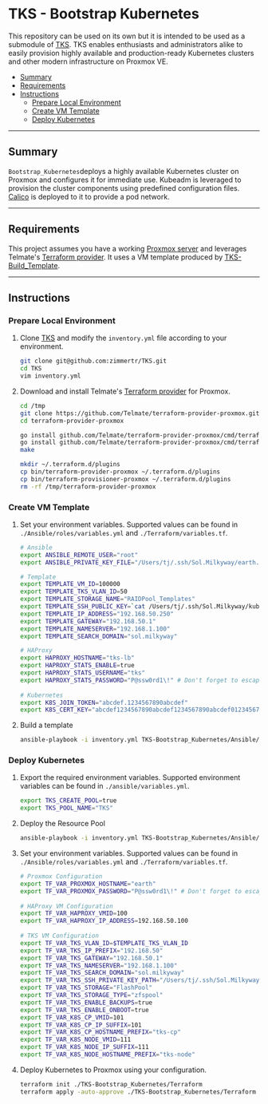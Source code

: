 # TKS - Bootstrap Kubernetes

This repository can be used on its own but it is intended to be used as a submodule of [TKS](https://github.com/zimmertr/TKS). TKS enables enthusiasts and administrators alike to easily provision highly available and production-ready Kubernetes clusters and other modern infrastructure on Proxmox VE. 

* [Summary](#Summary)
* [Requirements](#Requirements)
* [Instructions](#Instructions)
   * [Prepare Local Environment](#Prepare-Local-Environment)
   * [Create VM Template](#Create-VM-Template)
   * [Deploy Kubernetes](#Deploy-Kubernetes)
   
<hr>

## Summary

`Bootstrap_Kubernetes`deploys a highly available Kubernetes cluster on Proxmox and configures it for immediate use. Kubeadm is leveraged  to provision the cluster components using predefined configuration files. [Calico](https://www.projectcalico.org/) is deployed to it to provide a pod network. 

<hr>

## Requirements

This project assumes you have a working [Proxmox server](https://github.com/zimmertr/TKS-Bootstrap_Proxmox) and leverages Telmate's [Terraform provider](https://github.com/Telmate/terraform-provider-proxmox). It uses a VM template produced by [TKS-Build_Template](https://github.com/zimmertr/TKS-Build_Template).


<hr>

## Instructions

### Prepare Local Environment

1. Clone [TKS](https://github.com/zimmertr/TKS) and modify the `inventory.yml` file according to your environment.

   ```bash
   git clone git@github.com:zimmertr/TKS.git
   cd TKS
   vim inventory.yml
   ```

2. Download and install Telmate's [Terraform provider](https://github.com/Telmate/terraform-provider-proxmox) for Proxmox.

   ```bash
   cd /tmp
   git clone https://github.com/Telmate/terraform-provider-proxmox.git
   cd terraform-provider-proxmox

   go install github.com/Telmate/terraform-provider-proxmox/cmd/terraform-provider-proxmox
   go install github.com/Telmate/terraform-provider-proxmox/cmd/terraform-provisioner-proxmox
   make

   mkdir ~/.terraform.d/plugins
   cp bin/terraform-provider-proxmox ~/.terraform.d/plugins
   cp bin/terraform-provisioner-proxmox ~/.terraform.d/plugins
   rm -rf /tmp/terraform-provider-proxmox
   ```


### Create VM Template

1. Set your environment variables. Supported values can be found in `./Ansible/roles/variables.yml` and `./Terraform/variables.tf`.
   ```bash
   # Ansible
   export ANSIBLE_REMOTE_USER="root"
   export ANSIBLE_PRIVATE_KEY_FILE="/Users/tj/.ssh/Sol.Milkyway/earth.sol.milkyway"

   # Template
   export TEMPLATE_VM_ID=100000
   export TEMPLATE_TKS_VLAN_ID=50
   export TEMPLATE_STORAGE_NAME="RAIDPool_Templates"
   export TEMPLATE_SSH_PUBLIC_KEY=`cat /Users/tj/.ssh/Sol.Milkyway/kubernetes.sol.milkyway.pub`
   export TEMPLATE_IP_ADDRESS="192.168.50.250"
   export TEMPLATE_GATEWAY="192.168.50.1"
   export TEMPLATE_NAMESERVER="192.168.1.100"
   export TEMPLATE_SEARCH_DOMAIN="sol.milkyway"

   # HAProxy
   export HAPROXY_HOSTNAME="tks-lb"
   export HAPROXY_STATS_ENABLE=true
   export HAPROXY_STATS_USERNAME="tks"
   export HAPROXY_STATS_PASSWORD="P@ssw0rd1\!" # Don't forget to escape your special characters.
 
   # Kubernetes
   export K8S_JOIN_TOKEN="abcdef.1234567890abcdef"
   export K8S_CERT_KEY="abcdef1234567890abcdef1234567890abcdef01234567890abcdef123457890"
   ```

2. Build a template

   ```bash
   ansible-playbook -i inventory.yml TKS-Bootstrap_Kubernetes/Ansible/create_template.yml
   ```
   
### Deploy Kubernetes

1. Export the required environment variables. Supported environment variables can be found in `./ansible/variables.yml`.

   ```bash
   export TKS_CREATE_POOL=true
   export TKS_POOL_NAME="TKS"
   ```

2. Deploy the Resource Pool

   ```bash
   ansible-playbook -i inventory.yml TKS-Bootstrap_Kubernetes/Ansible/create_pool.yml
   ```

3. Set your environment variables. Supported values can be found in `./Ansible/roles/variables.yml` and `./Terraform/variables.tf`.

   ```bash
   # Proxmox Configuration
   export TF_VAR_PROXMOX_HOSTNAME="earth"
   export TF_VAR_PROXMOX_PASSWORD="P@ssw0rd1\!" # Don't forget to escape your special characters.
 
   # HAProxy VM Configuration
   export TF_VAR_HAPROXY_VMID=100
   export TF_VAR_HAPROXY_IP_ADDRESS=192.168.50.100
 
   # TKS VM Configuration
   export TF_VAR_TKS_VLAN_ID=$TEMPLATE_TKS_VLAN_ID
   export TF_VAR_TKS_IP_PREFIX="192.168.50"
   export TF_VAR_TKS_GATEWAY="192.168.50.1"
   export TF_VAR_TKS_NAMESERVER="192.168.1.100"
   export TF_VAR_TKS_SEARCH_DOMAIN="sol.milkyway"
   export TF_VAR_TKS_SSH_PRIVATE_KEY_PATH="/Users/tj/.ssh/Sol.Milkyway/kubernetes.sol.milkyway"
   export TF_VAR_TKS_STORAGE="FlashPool"
   export TF_VAR_TKS_STORAGE_TYPE="zfspool"
   export TF_VAR_TKS_ENABLE_BACKUPS=true
   export TF_VAR_TKS_ENABLE_ONBOOT=true
   export TF_VAR_K8S_CP_VMID=101
   export TF_VAR_K8S_CP_IP_SUFFIX=101
   export TF_VAR_K8S_CP_HOSTNAME_PREFIX="tks-cp"
   export TF_VAR_K8S_NODE_VMID=111
   export TF_VAR_K8S_NODE_IP_SUFFIX=111
   export TF_VAR_K8S_NODE_HOSTNAME_PREFIX="tks-node"
   ```

5. Deploy Kubernetes to Proxmox using your configuration.
   ```bash
   terraform init ./TKS-Bootstrap_Kubernetes/Terraform
   terraform apply -auto-approve ./TKS-Bootstrap_Kubernetes/Terraform
   ```

